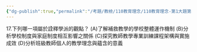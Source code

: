 ```yaml
---
{"dg-publish":true,"permalink":"/考題/教檢/110教育理念/110教育理念-第1大題第17題/","tags":["考題","題目","未完"]}
---
```


17.下列哪一項屬於詮釋學派的觀點？ 
(A)了解補救教學的學校整體運作機制 
(B)分析學校制度與家庭制度相互影響之關係 
(C)探究教師教學專業訓練課程架構與實施成效 
(D)分析班級教師個人的教學理念與蘊含的意義 
